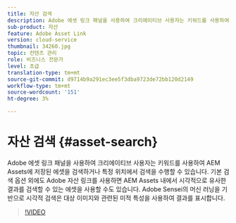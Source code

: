 ```yaml
---
title: 자산 검색
description: Adobe 에셋 링크 패널을 사용하여 크리에이티브 사용자는 키워드를 사용하여 AEM Assets에 저장된 에셋을 검색하거나 특정 위치에서 검색을 수행할 수 있습니다. 기본 검색 옵션 외에도 Adobe 자산 링크를 사용하면 AEM Assets 내에서 시각적으로 유사한 결과를 검색할 수 있는 에셋을 사용할 수도 있습니다. Adobe Sensei의 머신 러닝을 기반으로 시각적 검색은 대상 이미지와 관련된 미적 특성을 사용하여 결과를 표시합니다.
sub-product: 자산
feature: Adobe Asset Link
version: cloud-service
thumbnail: 34260.jpg
topic: 컨텐츠 관리
role: 비즈니스 전문가
level: 초급
translation-type: tm+mt
source-git-commit: d9714b9a291ec3ee5f3dba9723de72bb120d2149
workflow-type: tm+mt
source-wordcount: '151'
ht-degree: 3%

---
```



# 자산 검색 {#asset-search}

Adobe 에셋 링크 패널을 사용하여 크리에이티브 사용자는 키워드를 사용하여 AEM Assets에 저장된 에셋을 검색하거나 특정 위치에서 검색을 수행할 수 있습니다. 기본 검색 옵션 외에도 Adobe 자산 링크를 사용하면 AEM Assets 내에서 시각적으로 유사한 결과를 검색할 수 있는 에셋을 사용할 수도 있습니다. Adobe Sensei의 머신 러닝을 기반으로 시각적 검색은 대상 이미지와 관련된 미적 특성을 사용하여 결과를 표시합니다.

>[!VIDEO](https://video.tv.adobe.com/v/34260/?quality=12)

